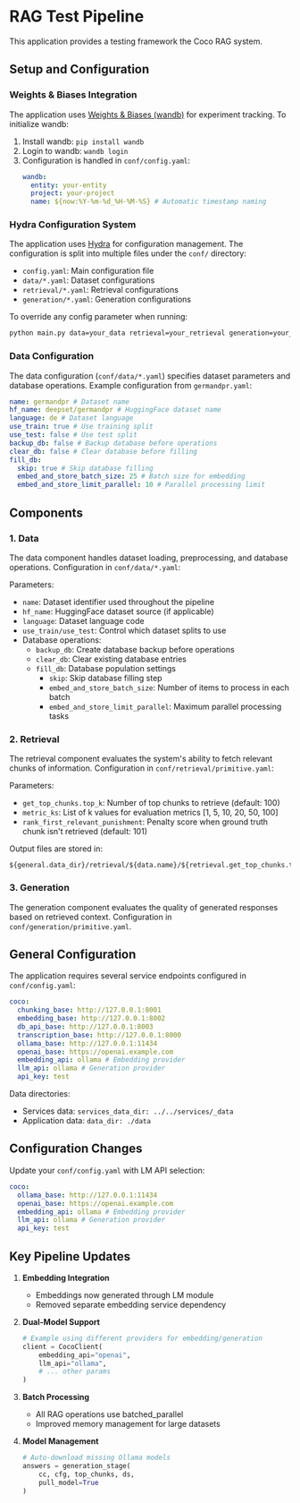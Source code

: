 # RAG Test Pipeline

This application provides a testing framework the Coco RAG system.

## Setup and Configuration

### Weights & Biases Integration

The application uses [Weights & Biases (wandb)](https://wandb.ai) for experiment tracking. To initialize wandb:

1. Install wandb: `pip install wandb`
2. Login to wandb: `wandb login`
3. Configuration is handled in `conf/config.yaml`:
   ```yaml
   wandb:
     entity: your-entity
     project: your-project
     name: ${now:%Y-%m-%d_%H-%M-%S} # Automatic timestamp naming
   ```

### Hydra Configuration System

The application uses [Hydra](https://hydra.cc/) for configuration management. The configuration is split into multiple files under the `conf/` directory:

- `config.yaml`: Main configuration file
- `data/*.yaml`: Dataset configurations
- `retrieval/*.yaml`: Retrieval configurations
- `generation/*.yaml`: Generation configurations

To override any config parameter when running:

```bash
python main.py data=your_data retrieval=your_retrieval generation=your_generation
```

### Data Configuration

The data configuration (`conf/data/*.yaml`) specifies dataset parameters and database operations. Example configuration from `germandpr.yaml`:

```yaml
name: germandpr # Dataset name
hf_name: deepset/germandpr # HuggingFace dataset name
language: de # Dataset language
use_train: true # Use training split
use_test: false # Use test split
backup_db: false # Backup database before operations
clear_db: false # Clear database before filling
fill_db:
  skip: true # Skip database filling
  embed_and_store_batch_size: 25 # Batch size for embedding
  embed_and_store_limit_parallel: 10 # Parallel processing limit
```

## Components

### 1. Data

The data component handles dataset loading, preprocessing, and database operations. Configuration in `conf/data/*.yaml`:

Parameters:

- `name`: Dataset identifier used throughout the pipeline
- `hf_name`: HuggingFace dataset source (if applicable)
- `language`: Dataset language code
- `use_train/use_test`: Control which dataset splits to use
- Database operations:
  - `backup_db`: Create database backup before operations
  - `clear_db`: Clear existing database entries
  - `fill_db`: Database population settings
    - `skip`: Skip database filling step
    - `embed_and_store_batch_size`: Number of items to process in each batch
    - `embed_and_store_limit_parallel`: Maximum parallel processing tasks

### 2. Retrieval

The retrieval component evaluates the system's ability to fetch relevant chunks of information. Configuration in `conf/retrieval/primitive.yaml`:

Parameters:

- `get_top_chunks.top_k`: Number of top chunks to retrieve (default: 100)
- `metric_ks`: List of k values for evaluation metrics [1, 5, 10, 20, 50, 100]
- `rank_first_relevant_punishment`: Penalty score when ground truth chunk isn't retrieved (default: 101)

Output files are stored in:

```
${general.data_dir}/retrieval/${data.name}/${retrieval.get_top_chunks.top_k}.json
```

### 3. Generation

The generation component evaluates the quality of generated responses based on retrieved context. Configuration in `conf/generation/primitive.yaml`.

## General Configuration

The application requires several service endpoints configured in `conf/config.yaml`:

```yaml
coco:
  chunking_base: http://127.0.0.1:8001
  embedding_base: http://127.0.0.1:8002
  db_api_base: http://127.0.0.1:8003
  transcription_base: http://127.0.0.1:8000
  ollama_base: http://127.0.0.1:11434
  openai_base: https://openai.example.com
  embedding_api: ollama # Embedding provider
  llm_api: ollama # Generation provider
  api_key: test
```

Data directories:

- Services data: `services_data_dir: ../../services/_data`
- Application data: `data_dir: ./data`

## Configuration Changes

Update your `conf/config.yaml` with LM API selection:

```yaml
coco:
  ollama_base: http://127.0.0.1:11434
  openai_base: https://openai.example.com
  embedding_api: ollama # Embedding provider
  llm_api: ollama # Generation provider
  api_key: test
```

## Key Pipeline Updates

1. **Embedding Integration**

   - Embeddings now generated through LM module
   - Removed separate embedding service dependency

2. **Dual-Model Support**

   ```python
   # Example using different providers for embedding/generation
   client = CocoClient(
       embedding_api="openai",
       llm_api="ollama",
       # ... other params
   )
   ```

3. **Batch Processing**

   - All RAG operations use batched_parallel
   - Improved memory management for large datasets

4. **Model Management**
   ```python
   # Auto-download missing Ollama models
   answers = generation_stage(
       cc, cfg, top_chunks, ds,
       pull_model=True
   )
   ```
